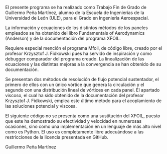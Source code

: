 El presente programa se ha realizado como Trabajo Fin de Grado de Guillermo Peña Martínez, alumno de la Escuela de Ingenierías de la Universidad de León (ULE), para el Grado en Ingeniería Aeroespacial.

La información y ecuaciones de los distintos métodos de los paneles empleados se ha obtenido del libro Fundamentals of Aerodynamics (Anderson) y de la documentación del programa XFOIL.

Requiere especial mención el programa Mfoil, de código libre, creado por el profesor Krzysztof J. Fidkowski pues ha servido de inspiración y como debugger comparador del programa creado. La linealización de las ecuaciones y las distintas mejoras a la convergencia se han obtenido de su documentación.

Se presentan dos métodos de resolución de flujo potencial sustentador, el primero de ellos con un único vórtice que genera la circulación y el segundo con una distribución lineal de vórtices en cada panel. El apartado viscoso, el cual ha sido obtenido de la documentación del profesor Krzysztof J. Fidkowski, emplea este último método para el acoplamiento de las soluciones potencial y viscosa.

El siguiente código no se presenta como una sustitución del XFOIL, puesto que este ha demostrado su efectividad y velocidad en numerosas ocasiones, sino como una implementación en un lenguaje de más alto nivel como es Python. El uso es completamente libre adecuándose a las restricciones de la licencia presentada en GitHub.

Guillermo Peña Martínez